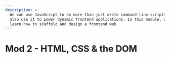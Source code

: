 ```yaml
---
description: >-
  We can use JavaScript to do more than just write command-line scripts. We can
  also use it to power dynamic frontend applications. In this module, we'll
  learn how to scaffold and design a frontend web
---
```


# Mod 2 - HTML, CSS & the DOM

